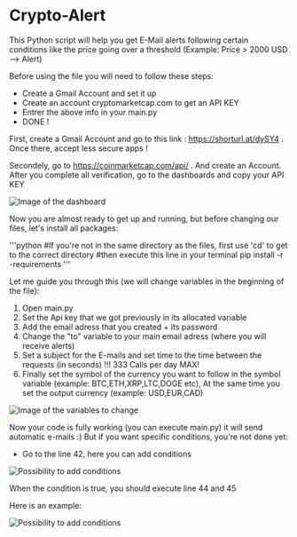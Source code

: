 # Crypto-Alert
This Python script will help you get E-Mail alerts following certain conditions like the price going over a threshold (Example: Price > 2000 USD --> Alert)

Before using the file you will need to follow these steps:
* Create a Gmail Account and set it up
* Create an account cryptomarketcap.com to get an API KEY
* Entrer the above info in your main.py
* DONE !

First, create a Gmail Account and go to this link : https://shorturl.at/dySY4 . Once there, accept less secure apps !

Secondely, go to https://coinmarketcap.com/api/ . And create an Account. After you complete all verification, go to the dashboards and copy your API KEY

![Image of the dashboard](https://github.com/saadze/Crypto-Alert/blob/main/images/coinmarketKEY.PNG)

Now you are almost ready to get up and running, but before changing our files, let's install all packages:

'''python
#If you're not in the same directory as the files, first use 'cd' to get to the correct directory
#then execute this line in your terminal
pip install -r -requirements
'''

Let me guide you through this (we will change variables in the beginning of the file):
1. Open main.py
2. Set the Api key that we got previously in its allocated variable
3. Add the email adress that you created + its password
4. Change the "to" variable to your main email adress (where you will receive alerts)
5. Set a subject for the E-mails and set time to the time between the requests (in seconds) !!! 333 Calls per day MAX!
6. Finally set the symbol of the currency you want to follow in the symbol variable (example: BTC,ETH,XRP,LTC,DOGE etc), At the same time you set the output currency (example: USD,EUR,CAD)

![Image of the variables to change](https://github.com/saadze/Crypto-Alert/blob/main/images/variables.PNG)

Now your code is fully working (you can execute main.py) it will send automatic e-mails :) But if you want specific conditions, you're not done yet:
* Go to the line 42, here you can add conditions

![Possibility to add conditions](https://github.com/saadze/Crypto-Alert/blob/main/images/conditions.PNG)

When the condition is true, you should execute line 44 and 45

Here is an example:

![Possibility to add conditions](https://github.com/saadze/Crypto-Alert/blob/main/images/conditionsGood.PNG)




